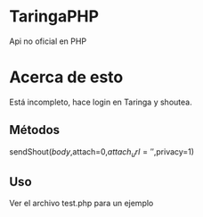 # TaringaPHP

Api no oficial en PHP

# Acerca de esto

Está incompleto, hace login en Taringa y shoutea.

## Métodos

sendShout($body,$attach=0,$attach_url='',$privacy=1)

## Uso

Ver el archivo test.php para un ejemplo